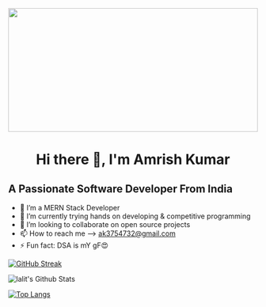 <img height="250px" width="100%" right="0" src="https://www.wingstechsolutions.com/wp-content/uploads/2022/03/full-stack-development.gif" />
<h1 align="center">Hi there 👋, I'm Amrish Kumar </h1>
<h2> A Passionate Software Developer From India</h2>

- 🔭 I’m a MERN Stack Developer
- 🌱 I’m currently trying hands on developing & competitive programming
- 👯 I’m looking to collaborate on open source projects
- 📫 How to reach me --> <a>ak3754732@gmail.com</a>
- ⚡ Fun fact: DSA is mY gF😍

[![GitHub Streak](https://github-readme-streak-stats.herokuapp.com?user=I-am-rish&theme=submarine-flowers&border_radius=5&fire=DD701B)](https://git.io/streak-stats)

<img align="center" src="https://github-readme-stats.vercel.app/api?username=I-am-rish&include_all_commits=true&count_private=true&show_icons=true&line_height=20&title_color=7A7ADB&icon_color=2234AE&text_color=D3D3D3&bg_color=0,000000,130F40" alt="lalit's Github Stats">


[![Top Langs](https://github-readme-stats.vercel.app/api/top-langs/?username=I-am-rish&layout=compact&text_color=daf7dc&bg_color=151515)](https://github.com/I-am-rish/github-readme-stats)
